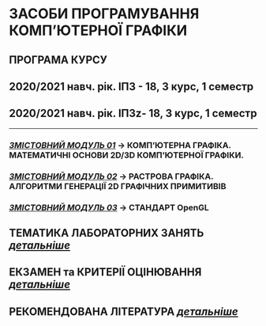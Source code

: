 # **ЗАСОБИ ПРОГРАМУВАННЯ КОМП’ЮТЕРНОЇ ГРАФІКИ**
## **ПРОГРАМА КУРСУ**
## **2020/2021 навч. рік. ІПЗ - 18, 3 курс, 1 семестр**
## **2020/2021 навч. рік. ІПЗz- 18, 3 курс, 1 семестр**
___
### [***ЗМІСТОВНИЙ МОДУЛЬ 01***](/01_LEC_/Modulus_1/Modulus_1.md) -> КОМП’ЮТЕРНА ГРАФІКА. МАТЕМАТИЧНІ ОСНОВИ 2D/3D КОМП’ЮТЕРНОЇ ГРАФІКИ.
### [***ЗМІСТОВНИЙ МОДУЛЬ 02***](/01_LEC_/Modulus_2/Modulus_2.md) -> РАСТРОВА ГРАФІКА. АЛГОРИТМИ ГЕНЕРАЦІЇ 2D ГРАФІЧНИХ ПРИМИТИВІВ
### [***ЗМІСТОВНИЙ МОДУЛЬ 03***](/01_LEC_/Modulus_3/Modulus_3.md) -> СТАНДАРТ OpenGL

## ТЕМАТИКА ЛАБОРАТОРНИХ ЗАНЯТЬ [***детальніше***](/02_LAB_/Lab_Works_Common.md)

## ЕКЗАМЕН та КРИТЕРІЇ ОЦІНЮВАННЯ [***детальніше***](/04_EXAM_/2020_Exam_Quest.pdf)

## РЕКОМЕНДОВАНА ЛІТЕРАТУРА [***детальніше***](/05_LIT_/Lit_List_.md )
